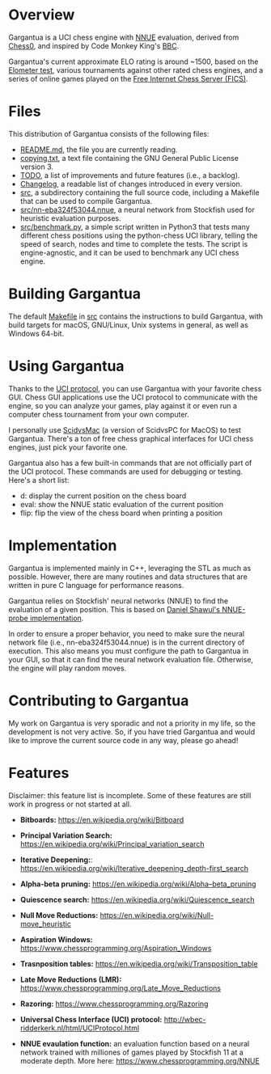 # Overview
Gargantua is a UCI chess engine with [NNUE](https://www.chessprogramming.org/NNUE)
evaluation, derived from [Chess0](https://github.com/mkd/chess0), and inspired
by Code Monkey King's [BBC](https://github.com/maksimKorzh/bbc).

Gargantua's current approximate ELO rating is around ~1500, based on the
[Elometer test](http://www.elometer.net), various tournaments against other
rated chess engines, and a series of online games played on the
[Free Internet Chess Server (FICS)](https://www.freechess.org/).



# Files
This distribution of Gargantua consists of the following files:
- [README.md](https://github.com/mkd/gargantua/blob/master/README.md), the file
  you are currently reading.
- [copying.txt](https://github.com/mkd/gargantua/blob/master/copying.txt), a
  text file containing the GNU General Public License version 3.
- [TODO](https://github.com/mkd/gargantua/blob/master/TODO), a list of
  improvements and future features (i.e., a backlog).
- [Changelog](https://github.com/mkd/gargantua/blob/master/Changelog), a readable
  list of changes introduced in every version.
- [src](https://github.com/mkd/gargantua/blob/master/src), a subdirectory
  containing the full source code, including a Makefile that can be used
  to compile Gargantua.
- [src/nn-eba324f53044.nnue](https://github.com/mkd/gargantua/blob/master/src/nn-eba324f53044.nnue),
  a neural network from Stockfish used for heuristic evaluation purposes.
- [src/benchmark.py](https://github.com/mkd/gargantua/blob/master/src/benchmark.py),
  a simple script written in Python3 that tests many different chess positions
  using the python-chess UCI library, telling the speed of search, nodes and
  time to complete the tests. The script is engine-agnostic, and it can be 
  used to benchmark any UCI chess engine.



# Building Gargantua
The default [Makefile](https://github.com/gargantua/blob/master/src/Makefile)
in [src](https://github.com/mkd/gargantua/blob/master/src) contains the
instructions to build Gargantua, with build targets for macOS, GNU/Linux,
Unix systems in general, as well as Windows 64-bit.



# Using Gargantua
Thanks to the [UCI protocol](http://wbec-ridderkerk.nl/html/UCIProtocol.html),
you can use Gargantua with your favorite chess GUI.
Chess GUI applications use the UCI protocol to communicate with the engine, so
you can analyze your games, play against it or even run a computer chess
tournament from your own computer.

I personally use [ScidvsMac](http://scidvspc.sourceforge.net/) (a version
of ScidvsPC for MacOS) to test Gargantua. There's a ton of free chess graphical
interfaces for UCI chess engines, just pick your favorite one.

Gargantua also has a few built-in commands that are not officially part of the
UCI protocol. These commands are used for debugging or testing. Here's a short 
list:
- d: display the current position on the chess board
- eval: show the NNUE static evaluation of the current position
- flip: flip the view of the chess board when printing a position



# Implementation
Gargantua is implemented mainly in C++, leveraging the STL as much as possible.
However, there are many routines and data structures that are written in
pure C language for performance reasons.

Gargantua relies on Stockfish' neural networks (NNUE) to find the evaluation
of a given position. This is based on 
[Daniel Shawul's NNUE-probe implementation](https://github.com/dshawul/nnue-probe).


In order to ensure a proper behavior, you need to make sure the neural network
file (i.e., nn-eba324f53044.nnue) is in the current directory of execution. This
also means you must configure the path to Gargantua in your GUI, so that it can
find the neural network evaluation file. Otherwise, the engine will play random
moves.



# Contributing to Gargantua
My work on Gargantua is very sporadic and not a priority in my life, so the
development is not very active. So, if you have tried Gargantua and would like
to improve the current source code in any way, please go ahead!



# Features
Disclaimer: this feature list is incomplete. Some of these features are still
work in progress or not started at all.


- **Bitboards:** 
  https://en.wikipedia.org/wiki/Bitboard

- **Principal Variation Search:** 
  https://en.wikipedia.org/wiki/Principal_variation_search

- **Iterative Deepening:**:
  https://en.wikipedia.org/wiki/Iterative_deepening_depth-first_search

- **Alpha-beta pruning:**
  https://en.wikipedia.org/wiki/Alpha–beta_pruning
 
- **Quiescence search:**
  https://en.wikipedia.org/wiki/Quiescence_search

- **Null Move Reductions:** 
  https://en.wikipedia.org/wiki/Null-move_heuristic

- **Aspiration Windows:**
  https://www.chessprogramming.org/Aspiration_Windows

- **Trasnposition tables:** 
  https://en.wikipedia.org/wiki/Transposition_table

- **Late Move Reductions (LMR):** 
  https://www.chessprogramming.org/Late_Move_Reductions

- **Razoring:**
  https://www.chessprogramming.org/Razoring

- **Universal Chess Interface (UCI) protocol:**
  http://wbec-ridderkerk.nl/html/UCIProtocol.html

- **NNUE evaulation function:** an evaluation function based on a neural
  network trained with milliones of games played by Stockfish 11 at a
  moderate depth. More here: https://www.chessprogramming.org/NNUE
